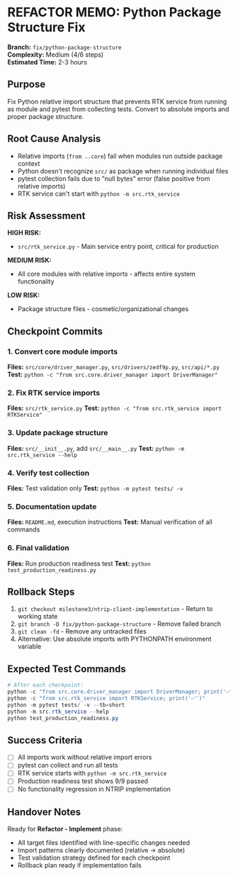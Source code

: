 # REFACTOR MEMO: Python Package Structure Fix

**Branch:** `fix/python-package-structure`  
**Complexity:** Medium (4/6 steps)  
**Estimated Time:** 2-3 hours  

## Purpose
Fix Python relative import structure that prevents RTK service from running as module and pytest from collecting tests. Convert to absolute imports and proper package structure.

## Root Cause Analysis
- Relative imports (`from ..core`) fail when modules run outside package context
- Python doesn't recognize `src/` as package when running individual files
- pytest collection fails due to "null bytes" error (false positive from relative imports)
- RTK service can't start with `python -m src.rtk_service`

## Risk Assessment
**HIGH RISK:**
- `src/rtk_service.py` - Main service entry point, critical for production

**MEDIUM RISK:**
- All core modules with relative imports - affects entire system functionality  

**LOW RISK:**
- Package structure files - cosmetic/organizational changes

## Checkpoint Commits

### 1. Convert core module imports
**Files:** `src/core/driver_manager.py`, `src/drivers/zedf9p.py`, `src/api/*.py`
**Test:** `python -c "from src.core.driver_manager import DriverManager"`

### 2. Fix RTK service imports  
**Files:** `src/rtk_service.py`
**Test:** `python -c "from src.rtk_service import RTKService"`

### 3. Update package structure
**Files:** `src/__init__.py`, add `src/__main__.py`
**Test:** `python -m src.rtk_service --help`

### 4. Verify test collection
**Files:** Test validation only
**Test:** `python -m pytest tests/ -v`

### 5. Documentation update
**Files:** `README.md`, execution instructions
**Test:** Manual verification of all commands

### 6. Final validation
**Files:** Run production readiness test
**Test:** `python test_production_readiness.py`

## Rollback Steps
1. `git checkout milestone3/ntrip-client-implementation` - Return to working state
2. `git branch -D fix/python-package-structure` - Remove failed branch
3. `git clean -fd` - Remove any untracked files
4. Alternative: Use absolute imports with PYTHONPATH environment variable

## Expected Test Commands
```powershell
# After each checkpoint:
python -c "from src.core.driver_manager import DriverManager; print('✅')"
python -c "from src.rtk_service import RTKService; print('✅')"  
python -m pytest tests/ -v --tb=short
python -m src.rtk_service --help
python test_production_readiness.py
```

## Success Criteria
- [ ] All imports work without relative import errors
- [ ] pytest can collect and run all tests  
- [ ] RTK service starts with `python -m src.rtk_service`
- [ ] Production readiness test shows 9/9 passed
- [ ] No functionality regression in NTRIP implementation

## Handover Notes
Ready for **Refactor - Implement** phase:
- All target files identified with line-specific changes needed
- Import patterns clearly documented (relative → absolute)
- Test validation strategy defined for each checkpoint
- Rollback plan ready if implementation fails
